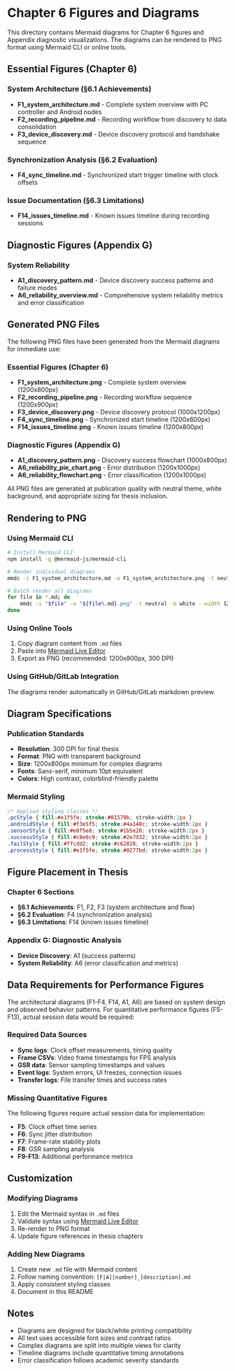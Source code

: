 # Chapter 6 Figures and Diagrams

This directory contains Mermaid diagrams for Chapter 6 figures and Appendix diagnostic visualizations. The diagrams can be rendered to PNG format using Mermaid CLI or online tools.

## Essential Figures (Chapter 6)

### System Architecture (§6.1 Achievements)
- **F1_system_architecture.md** - Complete system overview with PC controller and Android nodes
- **F2_recording_pipeline.md** - Recording workflow from discovery to data consolidation  
- **F3_device_discovery.md** - Device discovery protocol and handshake sequence

### Synchronization Analysis (§6.2 Evaluation)
- **F4_sync_timeline.md** - Synchronized start trigger timeline with clock offsets

### Issue Documentation (§6.3 Limitations)
- **F14_issues_timeline.md** - Known issues timeline during recording sessions

## Diagnostic Figures (Appendix G)

### System Reliability
- **A1_discovery_pattern.md** - Device discovery success patterns and failure modes
- **A6_reliability_overview.md** - Comprehensive system reliability metrics and error classification

## Generated PNG Files

The following PNG files have been generated from the Mermaid diagrams for immediate use:

### Essential Figures (Chapter 6)
- **F1_system_architecture.png** - Complete system overview (1200x800px)
- **F2_recording_pipeline.png** - Recording workflow sequence (1200x900px)  
- **F3_device_discovery.png** - Device discovery protocol (1000x1200px)
- **F4_sync_timeline.png** - Synchronized start timeline (1200x600px)
- **F14_issues_timeline.png** - Known issues timeline (1200x800px)

### Diagnostic Figures (Appendix G)
- **A1_discovery_pattern.png** - Discovery success flowchart (1000x800px)
- **A6_reliability_pie_chart.png** - Error distribution (1200x1000px)
- **A6_reliability_flowchart.png** - Error classification (1200x1000px)

All PNG files are generated at publication quality with neutral theme, white background, and appropriate sizing for thesis inclusion.

## Rendering to PNG

### Using Mermaid CLI
```bash
# Install Mermaid CLI
npm install -g @mermaid-js/mermaid-cli

# Render individual diagrams
mmdc -i F1_system_architecture.md -o F1_system_architecture.png -t neutral -b white --width 1200 --height 800

# Batch render all diagrams  
for file in *.md; do
    mmdc -i "$file" -o "${file%.md}.png" -t neutral -b white --width 1200 --height 800
done
```

### Using Online Tools
1. Copy diagram content from `.md` files
2. Paste into [Mermaid Live Editor](https://mermaid.live/)
3. Export as PNG (recommended: 1200x800px, 300 DPI)

### Using GitHub/GitLab Integration
The diagrams render automatically in GitHub/GitLab markdown preview.

## Diagram Specifications

### Publication Standards
- **Resolution**: 300 DPI for final thesis
- **Format**: PNG with transparent background
- **Size**: 1200x800px minimum for complex diagrams
- **Fonts**: Sans-serif, minimum 10pt equivalent
- **Colors**: High contrast, colorblind-friendly palette

### Mermaid Styling
```css
/* Applied styling classes */
.pcStyle { fill:#e1f5fe; stroke:#01579b; stroke-width:2px }
.androidStyle { fill:#f3e5f5; stroke:#4a148c; stroke-width:2px }
.sensorStyle { fill:#e8f5e8; stroke:#1b5e20; stroke-width:2px }
.successStyle { fill:#c8e6c9; stroke:#2e7d32; stroke-width:2px }
.failStyle { fill:#ffcdd2; stroke:#c62828; stroke-width:2px }
.processStyle { fill:#e1f5fe; stroke:#0277bd; stroke-width:2px }
```

## Figure Placement in Thesis

### Chapter 6 Sections
- **§6.1 Achievements**: F1, F2, F3 (system architecture and flow)
- **§6.2 Evaluation**: F4 (synchronization analysis)
- **§6.3 Limitations**: F14 (known issues timeline)

### Appendix G: Diagnostic Analysis
- **Device Discovery**: A1 (success patterns)
- **System Reliability**: A6 (error classification and metrics)

## Data Requirements for Performance Figures

The architectural diagrams (F1-F4, F14, A1, A6) are based on system design and observed behavior patterns. For quantitative performance figures (F5-F13), actual session data would be required:

### Required Data Sources
- **Sync logs**: Clock offset measurements, timing quality
- **Frame CSVs**: Video frame timestamps for FPS analysis  
- **GSR data**: Sensor sampling timestamps and values
- **Event logs**: System errors, UI freezes, connection issues
- **Transfer logs**: File transfer times and success rates

### Missing Quantitative Figures
The following figures require actual session data for implementation:
- **F5**: Clock offset time series
- **F6**: Sync jitter distribution  
- **F7**: Frame-rate stability plots
- **F8**: GSR sampling analysis
- **F9-F13**: Additional performance metrics

## Customization

### Modifying Diagrams
1. Edit the Mermaid syntax in `.md` files
2. Validate syntax using [Mermaid Live Editor](https://mermaid.live/)
3. Re-render to PNG format
4. Update figure references in thesis chapters

### Adding New Diagrams
1. Create new `.md` file with Mermaid content
2. Follow naming convention: `[F|A][number]_[description].md`
3. Apply consistent styling classes
4. Document in this README

## Notes

- Diagrams are designed for black/white printing compatibility
- All text uses accessible font sizes and contrast ratios
- Complex diagrams are split into multiple views for clarity
- Timeline diagrams include quantitative timing annotations
- Error classification follows academic severity standards